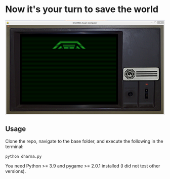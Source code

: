 # Now it's your turn to save the world

![image](showcase.webp)

## Usage

Clone the repo, navigate to the base folder, and execute the following in the terminal:
```
python dharma.py
```

You need Python >= 3.9 and pygame >= 2.0.1 installed (I did not test other versions).
